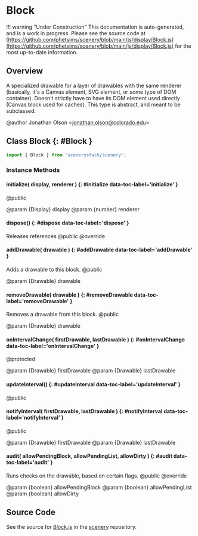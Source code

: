 # Block

!!! warning "Under Construction"
    This documentation is auto-generated, and is a work in progress. Please see the source code at
    [https://github.com/phetsims/scenery/blob/main/js/display/Block.js](https://github.com/phetsims/scenery/blob/main/js/display/Block.js) for the most up-to-date information.

## Overview

A specialized drawable for a layer of drawables with the same renderer (basically, it's a Canvas element, SVG
element, or some type of DOM container). Doesn't strictly have to have its DOM element used directly (Canvas block
used for caches).  This type is abstract, and meant to be subclassed.

@author Jonathan Olson &lt;jonathan.olson@colorado.edu&gt;

## Class Block {: #Block }


```js
import { Block } from 'scenerystack/scenery';
```
### Instance Methods

#### initialize( display, renderer ) {: #initialize data-toc-label='initialize' }

@public

@param {Display} display
@param {number} renderer

#### dispose() {: #dispose data-toc-label='dispose' }

Releases references
@public
@override

#### addDrawable( drawable ) {: #addDrawable data-toc-label='addDrawable' }

Adds a drawable to this block.
@public

@param {Drawable} drawable

#### removeDrawable( drawable ) {: #removeDrawable data-toc-label='removeDrawable' }

Removes a drawable from this block.
@public

@param {Drawable} drawable

#### onIntervalChange( firstDrawable, lastDrawable ) {: #onIntervalChange data-toc-label='onIntervalChange' }

@protected

@param {Drawable} firstDrawable
@param {Drawable} lastDrawable

#### updateInterval() {: #updateInterval data-toc-label='updateInterval' }

@public

#### notifyInterval( firstDrawable, lastDrawable ) {: #notifyInterval data-toc-label='notifyInterval' }

@public

@param {Drawable} firstDrawable
@param {Drawable} lastDrawable

#### audit( allowPendingBlock, allowPendingList, allowDirty ) {: #audit data-toc-label='audit' }

Runs checks on the drawable, based on certain flags.
@public
@override

@param {boolean} allowPendingBlock
@param {boolean} allowPendingList
@param {boolean} allowDirty



## Source Code

See the source for [Block.js](https://github.com/phetsims/scenery/blob/main/js/display/Block.js) in the [scenery](https://github.com/phetsims/scenery) repository.
